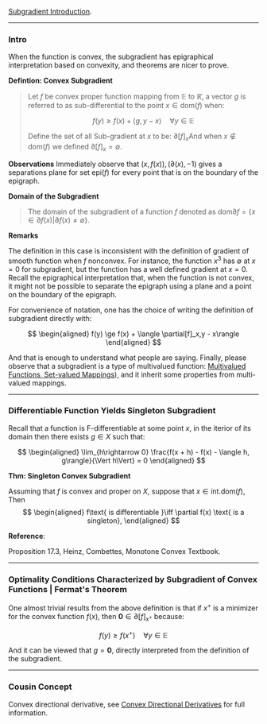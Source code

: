[Subgradient Introduction](Subgradient%20Introduction.md). 

---
### **Intro**

When the function is convex, the subgradient has epigraphical interpretation based on convexity, and theorems are nicer to prove. 

**Defintion: Convex Subgradient**

> Let $f$  be convex proper function mapping from $\mathbb E$ to $\mathbb {\bar R}$, a vector $g$ is referred to as sub-differential to the point $x\in \text{dom}(f)$ when: 
> 
> $$
>     f(y) \ge f(x) + \langle g, y - x\rangle \quad \forall y\in \mathbb E
> $$
> 
> Define the set of all Sub-gradient at $x$ to be: $\partial[f]_{x}$And when $x\not\in \text{dom}(f)$ we defined $\partial [f]_x = \emptyset$. 

**Observations**
Immediately observe that $(x, f(x)), (\partial(x), -1)$ gives a separations plane for set $\text{epi}(f)$ for every point that is on the boundary of the epigraph. 

**Domain of the Subgradient**
> The domain of the subgradient of a function $f$ denoted as $\text{dom}\partial f = \{x\in \partial f(x)| \partial f(x) \neq \emptyset\}$.

**Remarks**

The definition in this case is inconsistent with the definition of gradient of smooth function when $f$ nonconvex. For instance, the function $x^3$ has $\emptyset$ at $x = 0$ for subgradient, but the function has a well defined gradient at $x = 0$. Recall the epigraphical interpretation that, when the function is not convex, it might not be possible to separate the epigraph using a plane and a point on the boundary of the epigraph. 

For convenience of notation, one has the choice of writing the definition of subgradient directly with: 

$$
\begin{aligned}
    f(y) \ge f(x) + \langle \partial[f]_x,y - x\rangle
\end{aligned}
$$

And that is enough to understand what people are saying. Finally, please observe that a subgradient is a type of multivalued function: [Multivalued Functions, Set-valued Mappings](../Operators%20Theory/Multivalued%20Functions,%20Set-valued%20Mappings.md)), and it inherit some properties from multi-valued mappings. 


---
### **Differentiable Function Yields Singleton Subgradient**

Recall that a function is F-differentiable at some point $x$, in the iterior of its domain then there exists $g \in X$ such that: 

$$
\begin{aligned}
    \lim_{h\rightarrow 0} \frac{f(x + h) - f(x) - \langle h, g\rangle}{\Vert h\Vert} = 0
\end{aligned}
$$

**Thm: Singleton Convex Subgradient**

Assuming that $f$ is convex and proper on $X$, suppose that $x\in \text{int.dom}(f)$, Then
$$
\begin{aligned}
    f\text{ is differentiable }\iff \partial f(x) \text{ is a singleton}, 
\end{aligned}
$$


**Reference**: 

Proposition 17.3, Heinz, Combettes, Monotone Convex Textbook. 


---
### **Optimality Conditions Characterized by Subgradient of Convex Functions | Fermat's Theorem**

One almost trivial results from the above definition is that if $x^+$ is a minimizer for the convex function $f(x)$, then $\mathbf 0 \in \partial [f]_{x^+}$ because: 

$$
f(y) \ge f(x^+) \quad \forall y\in \mathbb E
$$

And it can be viewed that $g = \mathbf 0$, directly interpreted from the definition of the subgradient. 


---
### **Cousin Concept**

Convex directional derivative, see [Convex Directional Derivatives](Convex%20Directional%20Derivatives.md) for full information. 